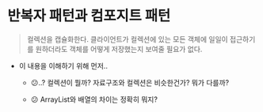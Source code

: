 <br/>

# 반복자 패턴과 컴포지트 패턴

> 컬렉션을 캡슐화한다. 클라이언트가 컬렉션에 있는 모든 객체에 일일이 접근하기를 원하더라도 객체를 어떻게 저장했는지 보여줄 필요가 없다. 


- 이 내용을 이해하기 위해 먼저..  

    - :confused:..? 컬렉션이 뭘까? 자료구조와 컬렉션은 비슷한건가? 뭐가 다를까?

    - :confused: ArrayList와 배열의 차이는 정확히 뭐지?